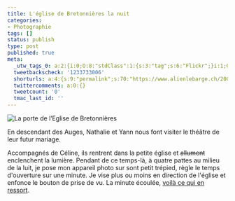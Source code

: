 ```yaml
---
title: L'église de Bretonnières la nuit
categories:
- Photographie
tags: []
status: publish
type: post
published: true
meta:
  _utw_tags_0: a:2:{i:0;O:8:"stdClass":1:{s:3:"tag";s:6:"Flickr";}i:1;O:8:"stdClass":1:{s:3:"tag";s:12:"Photographie";}}
  tweetbackscheck: '1233733006'
  shorturls: a:4:{s:9:"permalink";s:70:"https://www.alienlebarge.ch/2007/05/19/leglise-de-bretonnieres-la-nuit/";s:7:"tinyurl";s:25:"https://tinyurl.com/agou2z";s:4:"isgd";s:17:"https://is.gd/ik1Z";s:5:"bitly";s:18:"https://bit.ly/WR6W";}
  twittercomments: a:0:{}
  tweetcount: '0'
  tmac_last_id: ''
---
```

<img src="https://dlgjp9x71cipk.cloudfront.net/2007/05/eglisebretonnieres.png" alt="La porte de l’Eglise de Bretonnières" />

En descendant des Auges, Nathalie et Yann nous font visiter le théâtre de leur futur mariage.

Accompagnés de Céline, ils rentrent dans la petite église et <strike>allument</strike> enclenchent la lumière. Pendant de ce temps-là, à quatre pattes au milieu de la luit, je pose mon appareil photo sur sont petit trépied, règle le temps d'ouverture sur une minute. Je vise plus ou moins en direction de l'église et enfonce le bouton de prise de vu. La minute écoulée, <a href="https://www.flickr.com/photos/alienlebarge/504465739/" title="L'Eglise de Bretonnières">voilà ce qui en ressort</a>.

